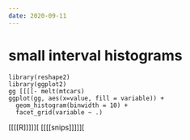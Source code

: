 ```yaml
---
date: 2020-09-11
---
```


# small interval histograms

	library(reshape2)
	library(ggplot2)
	gg [[[[- melt(mtcars)
	ggplot(gg, aes(x=value, fill = variable)) +
	  geom_histogram(binwidth = 10) +
	  facet_grid(variable ~ .)

[[[[R]]]]][
[[[[snips]]]]][


